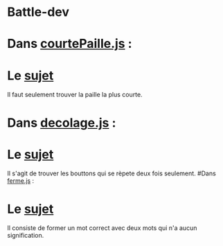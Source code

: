 # Battle-dev
# Dans [courtePaille.js](https://github.com/Michellah/Battle-dev/blob/main/courtePaille.js) :
# Le [sujet](https://github.com/Michellah/Battle-dev/blob/main/DRawStrawS_191_fr.pdf)
  Il faut seulement trouver la paille la plus courte.
# Dans [decolage.js](https://github.com/Michellah/Battle-dev/blob/main/decolage.js) :
# Le [sujet](https://github.com/Michellah/Battle-dev/blob/main/CTSTFR0282_fr_591670453.pdf)
  Il s'agit de trouver les bouttons qui se rèpete deux fois seulement.
#Dans [ferme.js](https://github.com/Michellah/Battle-dev/blob/main/ferme.js) :
# Le [sujet](https://github.com/Michellah/Battle-dev/blob/main/Orange%202021%20-%20niveau%201%20-%20La%20ferme%20familiale.pdf)
 Il consiste de former un mot correct avec deux mots qui n'a aucun signification.
